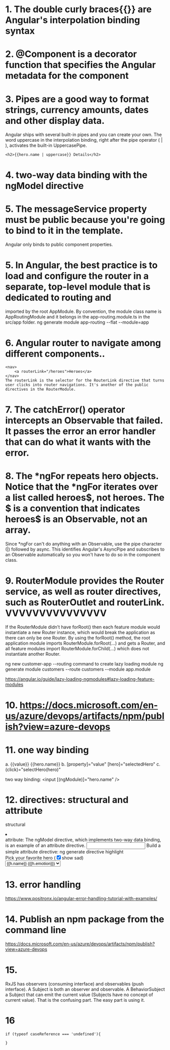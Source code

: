 # 1. The double curly braces{{}} are Angular's interpolation binding syntax

# 2. @Component is a decorator function that specifies the Angular metadata for the component

# 3. Pipes are a good way to format strings, currency amounts, dates and other display data. 
   Angular ships with several built-in pipes and you can create your own.
   The word uppercase in the interpolation binding, right after the pipe operator ( | ), activates the built-in UppercasePipe.
   ```
   <h2>{{hero.name | uppercase}} Details</h2>
   ```
# 4. two-way data binding with the ngModel directive

# 5. The messageService property must be public because you're going to bind to it in the template.
   Angular only binds to public component properties.
   
# 5. In Angular, the best practice is to load and configure the router in a separate, top-level module that is dedicated to routing and 
   imported by the root AppModule.
   By convention, the module class name is AppRoutingModule and it belongs in the app-routing.module.ts in the src/app folder.
   ng generate module app-routing --flat --module=app

# 6.  Angular router to navigate among different components..
	<nav>
		<a routerLink="/heroes">Heroes</a>
	</nav>
    The routerLink is the selector for the RouterLink directive that turns user clicks into router navigations. It's another of the public directives in the RouterModule.

# 7. The catchError() operator intercepts an Observable that failed. It passes the error an error handler that can do what it wants with the error.

# 8. The *ngFor repeats hero objects. Notice that the *ngFor iterates over a list called heroes$, not heroes. The $ is a convention that indicates heroes$ is an Observable, not an array.
   Since *ngFor can't do anything with an Observable, use the pipe character (|) followed by async. This identifies Angular's AsyncPipe and subscribes to an Observable automatically so you won't have to do so in the component class.

# 9. RouterModule provides the Router service, as well as router directives, such as RouterOutlet and routerLink.  VVVVVVVVVVVVVVV
If the RouterModule didn’t have forRoot() then each feature module would instantiate a new Router instance, which would break the application as there can only be one Router. By using the forRoot() method, the root application module imports RouterModule.forRoot(...) and gets a Router, and all feature modules import RouterModule.forChild(...) which does not instantiate another Router.

ng new customer-app --routing
command to create lazy loading module 
ng generate module customers --route customers --module app.module

https://angular.io/guide/lazy-loading-ngmodules#lazy-loading-feature-modules

# 10. https://docs.microsoft.com/en-us/azure/devops/artifacts/npm/publish?view=azure-devops

# 11. one way binding
a. {{value}}
{{hero.name}}
b. [property]="value"
[hero]="selectedHero"
c. (click)="selectHero(hero)"

two way binding:
<input [(ngModule)]="hero.name" />

# 12. directives: structural and attribute
structural
<li *ngFor="let hero of heroes"></li>
<app-hero-detail *ngIf="selectedHero"></app-hero-detail>
attribute:
The ngModel directive, which implements two-way data binding, is an example of an attribute directive.
<input [(ngModel)]="hero.name">
Build a simple attribute directive: ng generate directive highlight

<div>
  Pick your favorite hero
  (<label><input type="checkbox" checked (change)="showSad = !showSad">show sad</label>)
</div>
<select [(ngModel)]="hero">
  <span *ngFor="let h of heroes">
    <span *ngIf="showSad || h.emotion !== 'sad'">
      <option [ngValue]="h">{{h.name}} ({{h.emotion}})</option>
    </span>
  </span>
</select>

# 13. error handling
https://www.positronx.io/angular-error-handling-tutorial-with-examples/

# 14. Publish an npm package from the command line 
https://docs.microsoft.com/en-us/azure/devops/artifacts/npm/publish?view=azure-devops

# 15. 
RxJS has observers (consuming interface) and observables (push interface). 
A Subject is both an observer and observable. 
A BehaviorSubject a Subject that can emit the current value (Subjects have no concept of current value). 
That is the confusing part. The easy part is using it.

# 16
```
if (typeof caseReference === 'undefined'){
  
}
```